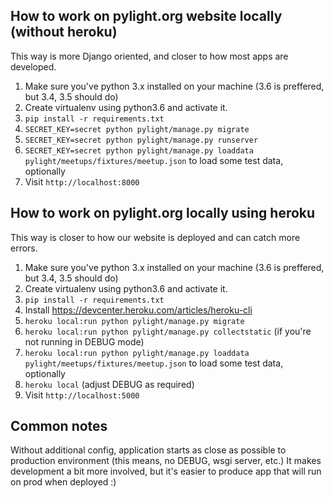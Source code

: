 ## How to work on pylight.org website locally (without heroku)

This way is more Django oriented, and closer to how most apps are developed.

1. Make sure you've python 3.x installed on your machine (3.6 is preffered, but 3.4, 3.5 should do) 
2. Create virtualenv using python3.6 and activate it.
3. `pip install -r requirements.txt`
5. `SECRET_KEY=secret python pylight/manage.py migrate`
6. `SECRET_KEY=secret python pylight/manage.py runserver`
7. `SECRET_KEY=secret python pylight/manage.py loaddata pylight/meetups/fixtures/meetup.json` to load some test data, optionally
8. Visit `http://localhost:8000`



## How to work on pylight.org locally using heroku

This way is closer to how our website is deployed and can catch more errors.

1. Make sure you've python 3.x installed on your machine (3.6 is preffered, but 3.4, 3.5 should do)
2. Create virtualenv using python3.6 and activate it.
3. `pip install -r requirements.txt`
4. Install https://devcenter.heroku.com/articles/heroku-cli
5. `heroku local:run python pylight/manage.py migrate`
5. `heroku local:run python pylight/manage.py collectstatic` (if you're not running in DEBUG mode)
6. `heroku local:run python pylight/manage.py loaddata pylight/meetups/fixtures/meetup.json` to load some test data, optionally
7. `heroku local`  (adjust DEBUG as required)
8. Visit `http://localhost:5000`


## Common notes

Without additional config, application starts as close as possible to production
environment (this means, no DEBUG, wsgi server, etc.) It makes development a bit
more involved, but it's easier to produce app that will run on prod when deployed :)
